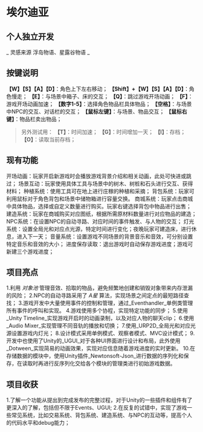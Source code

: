 # 埃尔迪亚
## 个人独立开发
_ 灵感来源 浮岛物语、星露谷物语 _

## 按键说明
**【W】【S】【A】【D】**：角色上下左右移动；
**【Shift】+【W】【S】【A】【D】**：角色慢走；
**【E】**：与场景中箱子、床的交互；
**【Q】**：跳过游戏开场动画；
**【F】**：游戏开场动画加速；
**【数字1-5】**：选择角色物品栏具体物品；
**【空格】**：与场景中NPC的交互、对话栏的交互；
**【鼠标左键】**：与场景、物品交互；
**【鼠标右键】**：物品栏卖出物品；

> 另外测试用：
**【T】**：时间加速；
**【G】**：时间增加一天；
**【I】**：存档；
**【O】**：读取当前存档；

## 现有功能

开场动画：玩家开启新游戏时会播放游戏背景介绍和相关动画，此处可快进或跳过；
场景互动：玩家使用具体工具与场景中的树木、树桩和石头进行交互、获得材料；
种植系统：使用工具可在地上进行庄稼的种植和采摘；
背包系统：玩家可利用鼠标对于角色背包和场景中储物箱进行容量交换。
商城系统：玩家点击商城中具体物品，选择或自定义数量进行购买。玩家右键选择背包中物品进行出售；
建造系统：玩家在商城购买对应图纸，根据所需原材料数量进行对应物品的建造；
NPC系统：在设置NPC的自动寻路、对应时间的事件触发、与人物的交互；
灯光系统：设置全局光和对应点光源，特定时间进行变化；夜晚玩家可建造床，进行休息，进入下一天；
音量系统：设置游戏不同场景的背景音乐和音效，可分别设置特定音乐和音效的大小；
进度保存读取：退出游戏时自动保存游戏进度；游戏可新建三个游戏进度；

## 项目亮点

1.利用 _对象池_ 管理音效、拾取的物品，避免频繁地创建和销毁对象带来内存泄漏的风险；
2.NPC的自动寻路采用了 _A星_ 算法，实现场景之间定点的最短路径查找；
3.游戏开发中大量使用事件的控制和管理，通过_Eventhandler_单例类管理所有事件的呼叫和实现。
4.游戏使用多个协程，实现特定功能的同步；
5.使用_Unity Timeline_实现游戏开启时的动画录制，以及对应人物的聊天clip；
6.使用_Audio Mixer_实现管理不同音轨的播放和切换；
7.使用_URP2D_全局光和对应光源设置游戏内灯光；
8.设计模式采用单例模式、观察者模式、MVC设计模式；
9.开发中也使用了Unity的_UGUI_对于各种UI界面进行设计和布局，此外使用_Dotween_实现简易的动画效果，实现对应信息随着游戏进度的实时更新。
10.在存储数据的模块中，使用Unity插件_Newtonsoft-Json_进行数据的序列化和保存，在读取时再进行反序列化交给各个模块的管理类进行初始游戏数据。

## 项目收获
1.了解一个功能从提出到完成发布的完整过程，对于Unity的一些插件和组件有了更深入的了解，包括但不限于Events、UGUI;
2.在反复的试错中，实现了游戏一些常见系统，比如交易系统、背包系统、建造系统、与NPC的互动等，提高个人的代码水平和debug能力；
